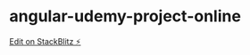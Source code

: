 # angular-udemy-project-online

[Edit on StackBlitz ⚡️](https://stackblitz.com/edit/angular-udemy-project-online)